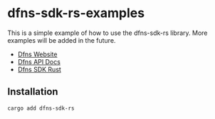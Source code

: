 # dfns-sdk-rs-examples

This is a simple example of how to use the dfns-sdk-rs library.
More examples will be added in the future.

- [Dfns Website](https://www.dfns.co)
- [Dfns API Docs](https://docs.dfns.co)
- [Dfns SDK Rust](https://github.com/deltartificial/dfns-sdk-rs)

## Installation

```bash
cargo add dfns-sdk-rs
```
